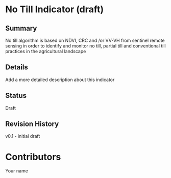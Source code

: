 # No Till Indicator (draft)
## Summary
<!-- Add a one or two sentence to describe this indicator -->
No till algorithm is based on NDVI, CRC and /or VV-VH from sentinel remote sensing in order to identify and monitor no till, partial till and conventional till practices in the agricultural landscape

## Details
<!-- Add a more detailed description about this indicator -->
Add a more detailed description about this indicator

## Status
<!-- Choose one of the following Draft | Proposed | In Review | Production -->
Draft

## Revision History
v0.1 - initial draft

# Contributors
Your name

